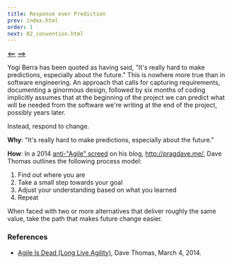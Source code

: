```yaml
---
title: Response over Prediction
prev: index.html
order: 1
next: 02_convention.html
---
```


[<==]({{page.prev}}) [==>]({{page.next}})

Yogi Berra has been quoted as having said, "It's really hard to make
predictions, especially about the future." This is nowhere more true
than in software engineering. An approach that calls for capturing
requirements, documenting a ginormous design, followed by six months
of coding implicitly assumes that at the beginning of the project we
can predict what will be needed from the software we're writing at the
end of the project, possibly years later.

Instead, respond to change.

**Why**: "It's really hard to make
predictions, especially about the future."

**How**: In a 2014 [anti-"Agile" screed](https://pragdave.me/blog/2014/03/04/time-to-kill-agile.html)
on his blog, http://pragdave.me/, Dave Thomas outlines the
following process model:

1. Find out where you are
2. Take a small step towards your goal
3. Adjust your understanding based on what you learned
4. Repeat

When faced with two or more alternatives that deliver roughly the same
value, take the path that makes future change easier.

### References

  * [Agile Is Dead (Long Live Agility)](http://pragdave.me/blog/2014/03/04/time-to-kill-agile/),
    Dave Thomas, March 4, 2014.

